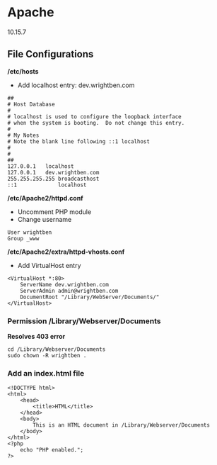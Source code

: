 # Apache

10.15.7

## File Configurations

**/etc/hosts**
- Add localhost entry: dev.wrightben.com
```
##
# Host Database
#
# localhost is used to configure the loopback interface
# when the system is booting.  Do not change this entry.
#
# My Notes
# Note the blank line following ::1 localhost
#
#
##
127.0.0.1	localhost
127.0.0.1	dev.wrightben.com
255.255.255.255	broadcasthost
::1             localhost

```

**/etc/Apache2/httpd.conf**

- Uncomment PHP module
- Change username
```
User wrightben
Group _www
```


**/etc/Apache2/extra/httpd-vhosts.conf**
- Add VirtualHost entry
```
<VirtualHost *:80>
    ServerName dev.wrightben.com
    ServerAdmin admin@wrightben.com
    DocumentRoot "/Library/WebServer/Documents/"
</VirtualHost>
```

### Permission /Library/Webserver/Documents
**Resolves 403 error**
```
cd /Library/Webserver/Documents
sudo chown -R wrightben .
```

### Add an index.html file
```
<!DOCTYPE html>
<html>
	<head>
		<title>HTML</title>
	</head>
	<body>
		This is an HTML document in /Library/Webserver/Documents
	</body>
</html>
<?php
	echo "PHP enabled.";
?>
```